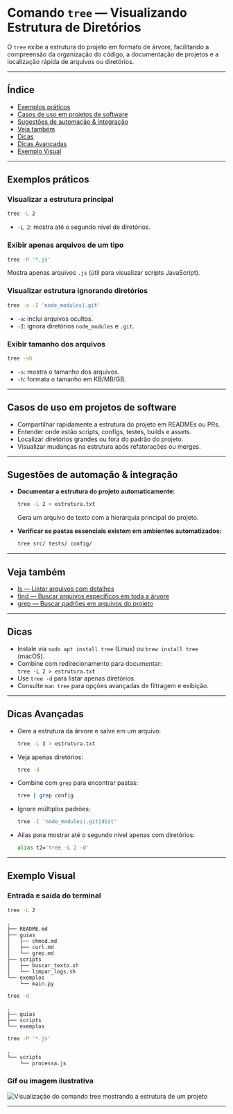 # Comando `tree` — Visualizando Estrutura de Diretórios

O `tree` exibe a estrutura do projeto em formato de árvore, facilitando a compreensão da organização do código, a documentação de projetos e a localização rápida de arquivos ou diretórios.

---

## Índice

- [Exemplos práticos](#exemplos-práticos)
- [Casos de uso em projetos de software](#casos-de-uso-em-projetos-de-software)
- [Sugestões de automação & integração](#sugestões-de-automação--integração)
- [Veja também](#veja-também)
- [Dicas](#dicas)
- [Dicas Avançadas](#dicas-avançadas)
- [Exemplo Visual](#exemplo-visual)

---

## Exemplos práticos

### Visualizar a estrutura principal

```bash
tree -L 2
```
- `-L 2`: mostra até o segundo nível de diretórios.

### Exibir apenas arquivos de um tipo

```bash
tree -P '*.js'
```
Mostra apenas arquivos `.js` (útil para visualizar scripts JavaScript).

### Visualizar estrutura ignorando diretórios

```bash
tree -a -I 'node_modules|.git'
```
- `-a`: inclui arquivos ocultos.
- `-I`: ignora diretórios `node_modules` e `.git`.

### Exibir tamanho dos arquivos

```bash
tree -sh
```
- `-s`: mostra o tamanho dos arquivos.
- `-h`: formata o tamanho em KB/MB/GB.

---

## Casos de uso em projetos de software

- Compartilhar rapidamente a estrutura do projeto em READMEs ou PRs.
- Entender onde estão scripts, configs, testes, builds e assets.
- Localizar diretórios grandes ou fora do padrão do projeto.
- Visualizar mudanças na estrutura após refatorações ou merges.

---

## Sugestões de automação & integração

- **Documentar a estrutura do projeto automaticamente:**  
  ```bash
  tree -L 2 > estrutura.txt
  ```
  Gera um arquivo de texto com a hierarquia principal do projeto.

- **Verificar se pastas essenciais existem em ambientes automatizados:**  
  ```bash
  tree src/ tests/ config/
  ```

---

## Veja também

- [ls — Listar arquivos com detalhes](ls.md)
- [find — Buscar arquivos específicos em toda a árvore](find.md)
- [grep — Buscar padrões em arquivos do projeto](grep.md)

---

## Dicas

- Instale via `sudo apt install tree` (Linux) ou `brew install tree` (macOS).
- Combine com redirecionamento para documentar:  
  `tree -L 2 > estrutura.txt`
- Use `tree -d` para listar apenas diretórios.
- Consulte `man tree` para opções avançadas de filtragem e exibição.

---

## Dicas Avançadas

- Gere a estrutura da árvore e salve em um arquivo:
  ```bash
  tree -L 3 > estrutura.txt
  ```

- Veja apenas diretórios:
  ```bash
  tree -d
  ```

- Combine com `grep` para encontrar pastas:
  ```bash
  tree | grep config
  ```

- Ignore múltiplos padrões:
  ```bash
  tree -I 'node_modules|.git|dist'
  ```

- Alias para mostrar até o segundo nível apenas com diretórios:
  ```bash
  alias t2='tree -L 2 -d'
  ```

---

## Exemplo Visual

### Entrada e saída do terminal

```bash
tree -L 2
```
```
.
├── README.md
├── guias
│   ├── chmod.md
│   ├── curl.md
│   └── grep.md
├── scripts
│   ├── buscar_texto.sh
│   └── limpar_logs.sh
└── exemplos
    └── main.py
```

```bash
tree -d
```
```
.
├── guias
├── scripts
└── exemplos
```

```bash
tree -P '*.js'
```
```
.
└── scripts
    └── processa.js
```

### Gif ou imagem ilustrativa

![Visualização do comando tree mostrando a estrutura de um projeto](../assets/tree-exemplo.gif)

---